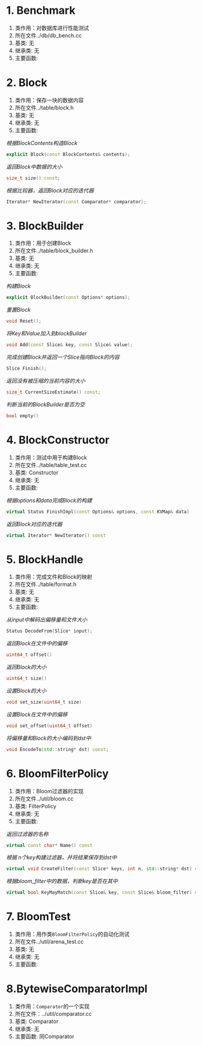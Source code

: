 # 1. Benchmark   
1. 类作用：对数据库进行性能测试
2. 所在文件../db/db_bench.cc
3. 基类: 无
4. 继承类: 无
5. 主要函数:


# 2. Block   
1. 类作用：保存一块的数据内容
2. 所在文件../table/block.h
3. 基类: 无
4. 继承类: 无
5. 主要函数:

*根据BlockContents构造Block*
```cpp
explicit Block(const BlockContents& contents);
```

*返回Block中数据的大小*
```cpp
size_t size() const;
```

*根据比较器，返回Block对应的迭代器*
```cpp
Iterator* NewIterator(const Comparator* comparator);
```

# 3. BlockBuilder   
1. 类作用：用于创建Block
2. 所在文件../table/block_builder.h
3. 基类: 无
4. 继承类: 无
5. 主要函数:

*构建Block*
```cpp
explicit BlockBuilder(const Options* options);
```

*重置Block*
```cpp
void Reset();
```

*将Key和Value加入到blockBuilder*
```cpp
void Add(const Slice& key, const Slice& value);
```
 
*完成创建Block并返回一个Slice指向Block的内容*
```cpp
Slice Finish();
```

*返回没有被压缩的当前内容的大小*
```cpp
size_t CurrentSizeEstimate() const;
```

*判断当前的BlockBuilder是否为空*
```cpp
bool empty() 
```

# 4. BlockConstructor   
1. 类作用：测试中用于构建Block
2. 所在文件../table/table_test.cc
3. 基类: Constructor
4. 继承类: 无
5. 主要函数:
   
*根据options和data完成Block的构建*
```cpp
virtual Status FinishImpl(const Options& options, const KVMap& data)
```

*返回Block对应的迭代器*
```cpp
virtual Iterator* NewIterator() const
```
# 5. BlockHandle   
1. 类作用：完成文件和Block的映射
2. 所在文件../table/format.h
3. 基类: 无
4. 继承类: 无
5. 主要函数:

*从input中解码出偏移量和文件大小*
```cpp
Status DecodeFrom(Slice* input);
```

*返回Block在文件中的偏移*
```cpp  
uint64_t offset() 
```

*返回Block的大小*
```cpp
uint64_t size() 
```

*设置Block的大小*
```cpp
void set_size(uint64_t size) 
```

*设置Block在文件中的偏移*
```cpp
void set_offset(uint64_t offset) 
```

*将偏移量和Block的大小编码到dst中*
```cpp
void EncodeTo(std::string* dst) const;
```

# 6. BloomFilterPolicy   
1. 类作用：Bloom过滤器的实现
2. 所在文件../util/bloom.cc
3. 基类: FilterPolicy
4. 继承类: 无
5. 主要函数:

*返回过滤器的名称*
```cpp
virtual const char* Name() const
```

*根据 n个key构建过滤器，并将结果保存到dst中*
```cpp
virtual void CreateFilter(const Slice* keys, int n, std::string* dst) const
```

*根据bloom_filter中的数据，判断key是否在其中*
```cpp
virtual bool KeyMayMatch(const Slice& key, const Slice& bloom_filter) const 
```

# 7. BloomTest   
1. 类作用：用作类`BloomFilterPolicy`的自动化测试
2. 所在文件../util/arena_test.cc
3. 基类: 无
4. 继承类: 无
5. 主要函数:

# 8.BytewiseComparatorImpl
1. 类作用：`Comparator`的一个实现
2. 所在文件：../util/comparator.cc
3. 基类: Comparator
4. 继承类: 无
5. 主要函数:
同Comparator